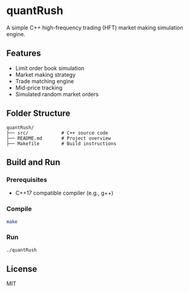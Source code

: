 # quantRush

A simple C++ high-frequency trading (HFT) market making simulation engine.

## Features

- Limit order book simulation
- Market making strategy
- Trade matching engine
- Mid-price tracking
- Simulated random market orders

## Folder Structure

```
quantRush/
├── src/            # C++ source code
├── README.md       # Project overview
├── Makefile        # Build instructions
```

## Build and Run

### Prerequisites
- C++17 compatible compiler (e.g., g++)

### Compile
```bash
make
```

### Run
```bash
./quantRush
```

## License
MIT
